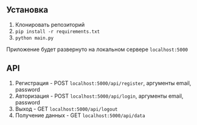 ## Установка

1. Клонировать репозиторий
2. `pip install -r requirements.txt`
3. `python main.py`

Приложение будет развернуто на локальном сервере `localhost:5000`

## API

1. Регистрация - POST `localhost:5000/api/register`, аргументы email, password
2. Авторизация - POST `localhost:5000/api/login`, аргументы email, password
3. Выход - GET `localhost:5000/api/logout`
4. Получение данных - GET `localhost:5000/api/data`
